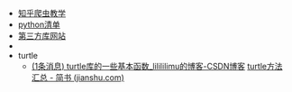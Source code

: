 - [知乎爬虫教学](https://zhuanlan.zhihu.com/p/516192819)
- [python清单](https://github.com/vinta/awesome-python)
- [第三方库网站](https://pypi.org/)
-
- turtle
	- [(1条消息) turtle库的一些基本函数_lilililimu的博客-CSDN博客](https://blog.csdn.net/lilililimu/article/details/106584678)
	  [turtle方法汇总 - 简书 (jianshu.com)](https://www.jianshu.com/p/7bdb648e91a7)